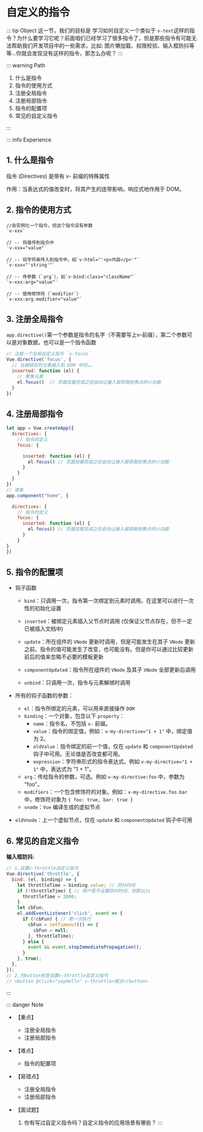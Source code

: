 # 自定义的指令

::: tip Object
这一节，我们的目标是 学习如何自定义一个类似于 `v-text`这样的指令？为什么要学习它呢？前面咱们已经学习了很多指令了，但是那些指令有可能无法帮助我们开发项目中的一些需求，比如: 图片懒加载、权限校验、输入框防抖等等...你就会发现没有这样的指令，那怎么办呢？
:::

::: warning Path

1. 什么是指令
2. 指令的使用方式
3. 注册全局指令
4. 注册局部指令
5. 指令的配置项
6. 常见的自定义指令

:::

::: info Experience

## 1. 什么是指令

指令 (Directives) 是带有 v- 前缀的特殊属性

作用：当表达式的值改变时，将其产生的连带影响，响应式地作用于 DOM。

## 2. 指令的使用方式

```text
//会实例化一个指令，但这个指令没有参数 
`v-xxx`

// -- 将值传到指令中
`v-xxx="value"`  

// -- 将字符串传入到指令中，如`v-html="'<p>内容</p>'"`
`v-xxx="'string'"` 

// -- 传参数（`arg`），如`v-bind:class="className"`
`v-xxx:arg="value"` 

// -- 使用修饰符（`modifier`）
`v-xxx:arg.modifier="value"` 
```

## 3. 注册全局指令

`app.directive()`第一个参数是指令的名字（不需要写上v-前缀），第二个参数可以是对象数据，也可以是一个指令函数

```js
// 注册一个全局自定义指令 `v-focus`
Vue.directive('focus', {
  // 当被绑定的元素插入到 DOM 中时……
  inserted: function (el) {
    // 聚焦元素
    el.focus()  // 页面加载完成之后自动让输入框获取到焦点的小功能
  }
})
```

## 4. 注册局部指令

```js
let app = Vue.createApp({
  directives: {
    // 指令的定义
    focus: {

      inserted: function (el) {
        el.focus() // 页面加载完成之后自动让输入框获取到焦点的小功能
      }
    }
  }
})
// 或者
app.component("home", {

  directives: {
    // 指令的定义
    focus: {
      inserted: function (el) {
        el.focus() // 页面加载完成之后自动让输入框获取到焦点的小功能
      }
    }
}
})
```

## 5. 指令的配置项

* 钩子函数

  * `bind`：只调用一次，指令第一次绑定到元素时调用。在这里可以进行一次性的初始化设置

  * `inserted`：被绑定元素插入父节点时调用 (仅保证父节点存在，但不一定已被插入文档中)

  * `update`：所在组件的 `VNode` 更新时调用，但是可能发生在其子 `VNode` 更新之前。指令的值可能发生了改变，也可能没有。但是你可以通过比较更新前后的值来忽略不必要的模板更新

  * `componentUpdated`：指令所在组件的 `VNode` 及其子 `VNode` 全部更新后调用

  * `unbind`：只调用一次，指令与元素解绑时调用

* 所有的钩子函数的参数：

  * `el`：指令所绑定的元素，可以用来直接操作 `DOM`
  * `binding`：一个对象，包含以下 `property`：
    * `name`：指令名，不包括 `v-` 前缀。
    * `value`：指令的绑定值，例如：`v-my-directive="1 + 1"` 中，绑定值为 2。
    * `oldValue`：指令绑定的前一个值，仅在 `update` 和 `componentUpdated` 钩子中可用。无论值是否改变都可用。
    * `expression`：字符串形式的指令表达式。例如 `v-my-directive="1 + 1"` 中，表达式为 "1 + 1"。
  * `arg`：传给指令的参数，可选。例如 `v-my-directive:foo` 中，参数为 "foo"。
  * `modifiers`：一个包含修饰符的对象。例如：`v-my-directive.foo.bar` 中，修饰符对象为 `{ foo: true, bar: true }`
  * `vnode`：`Vue` 编译生成的虚拟节点
* `oldVnode`：上一个虚拟节点，仅在 `update` 和 `componentUpdated` 钩子中可用

## 6. 常见的自定义指令

**输入框防抖**:

```js
// 1.设置v-throttle自定义指令
Vue.directive('throttle', {
  bind: (el, binding) => {
    let throttleTime = binding.value; // 防抖时间
    if (!throttleTime) { // 用户若不设置防抖时间，则默认2s
      throttleTime = 2000;
    }
    let cbFun;
    el.addEventListener('click', event => {
      if (!cbFun) { // 第一次执行
        cbFun = setTimeout(() => {
          cbFun = null;
        }, throttleTime);
      } else {
        event && event.stopImmediatePropagation();
      }
    }, true);
  },
});
// 2.为button标签设置v-throttle自定义指令
// <button @click="sayHello" v-throttle>提交</button>
```

:::

::: danger Note

* 【重点】

  * 注册全局指令
  * 注册局部指令

* 【难点】

  * 指令的配置项

* 【易错点】

  * 注册全局指令
  * 注册局部指令

* 【面试题】
  1. 你有写过自定义指令吗？自定义指令的应用场景有哪些？
:::
